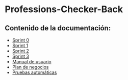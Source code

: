 # Professions-Checker-Back
## Contenido de la documentación:
* [Sprint 0](https://github.com/Profesion-Checher/Professions-Checker-Back/wiki/Entrega-1-(Sprint-0))
* [Sprint 1](https://github.com/Profesion-Checher/Professions-Checker-Back/wiki/Entrega-2-(Sprint-1))
* [Sprint 2](https://github.com/Profesion-Checher/Professions-Checker-Back/wiki/Entrega-3-(Sprint-2))
* [Sprint 3](https://github.com/Profesion-Checher/Professions-Checker-Back/wiki/Entrega-4-(Sprint-3))
* [Manual de usuario](https://github.com/Profesion-Checher/Professions-Checker-Back/wiki/Manual-de-usuario)
* [Plan de negocios](https://github.com/Profesion-Checher/Professions-Checker-Back/wiki/Plan-de-negocios)
* [Pruebas automáticas](https://github.com/Profesion-Checher/Professions-Checker-Back/wiki/Pruebas-automáticas-de-software)
